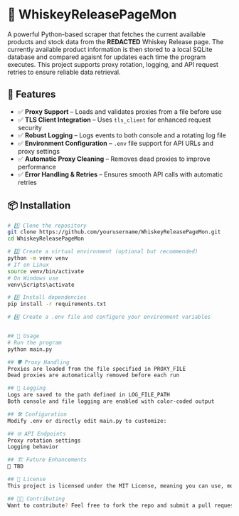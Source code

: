 # 🍾 WhiskeyReleasePageMon

A powerful Python-based scraper that fetches the current available products and stock data from the **REDACTED** Whiskey Release page. The currently available product information is then stored to a local SQLite database and compared agaisnt for updates each time the program executes. This project supports proxy rotation, logging, and API request retries to ensure reliable data retrieval.

## 🚀 Features

- ✅ **Proxy Support** – Loads and validates proxies from a file before use
- ✅ **TLS Client Integration** – Uses `tls_client` for enhanced request security
- ✅ **Robust Logging** – Logs events to both console and a rotating log file
- ✅ **Environment Configuration** – `.env` file support for API URLs and proxy settings
- ✅ **Automatic Proxy Cleaning** – Removes dead proxies to improve performance
- ✅ **Error Handling & Retries** – Ensures smooth API calls with automatic retries  

## 📦 Installation

```sh
# 1️⃣ Clone the repository
git clone https://github.com/yourusername/WhiskeyReleasePageMon.git
cd WhiskeyReleasePageMon

# 2️⃣ Create a virtual environment (optional but recommended)
python -m venv venv
# If on Linux
source venv/bin/activate
# On Windows use
venv\Scripts\activate

# 3️⃣ Install dependencies
pip install -r requirements.txt

# 4️⃣ Create a .env file and configure your environment variables


## 🔧 Usage
# Run the program
python main.py

## 🛡️ Proxy Handling
Proxies are loaded from the file specified in PROXY_FILE
Dead proxies are automatically removed before each run

## 📝 Logging
Logs are saved to the path defined in LOG_FILE_PATH
Both console and file logging are enabled with color-coded output

## 🛠 Configuration
Modify .env or directly edit main.py to customize:

## 🌐 API Endpoints
Proxy rotation settings
Logging behavior

## 🏗 Future Enhancements
🔄 TBD

## 📜 License
This project is licensed under the MIT License, meaning you can use, modify, and distribute it, even for commercial purposes.

## 👨‍💻 Contributing
Want to contribute? Feel free to fork the repo and submit a pull request! 🚀
